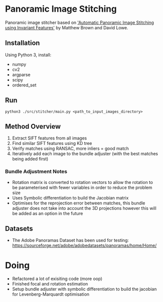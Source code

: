 # Panoramic Image Stitching

Panoramic image stitcher based on ['Automatic Panoramic Image Stitching using Invariant Features'](http://matthewalunbrown.com/papers/ijcv2007.pdf) by Matthew Brown and David Lowe.

## Installation
Using Python 3, install:
- numpy
- cv2
- argparse
- scipy
- ordered_set

## Run
```
python3 ./src/stitcher/main.py <path_to_input_images_directory>
```

## Method Overview
1. Extract SIFT features from all images
2. Find similar SIFT features using KD tree
3. Verify matches using RANSAC, more inliers = good match
4. Iteratively add each image to the bundle adjuster (with the best matches being added first)

### Bundle Adjustment Notes
- Rotation matrix is converted to rotation vectors to allow the rotation to be parameterised with fewer variables in order to reduce the problem size
- Uses Symbolic differentiation to build the Jacobian matrix
- Optimises for the reprojection error between matches, this bundle adjuster does not take into account the 3D projections however this will be added as an option in the future

## Datasets
- The Adobe Panoramas Dataset has been used for testing: https://sourceforge.net/adobe/adobedatasets/panoramas/home/Home/



# Doing

- Refactored a lot of exisiting code (more oop)
- Finished focal and rotation estimation 
- Setup bundle adjuster with symbolic differentiation to build the jacobian for Levenberg-Marquardt optimisation